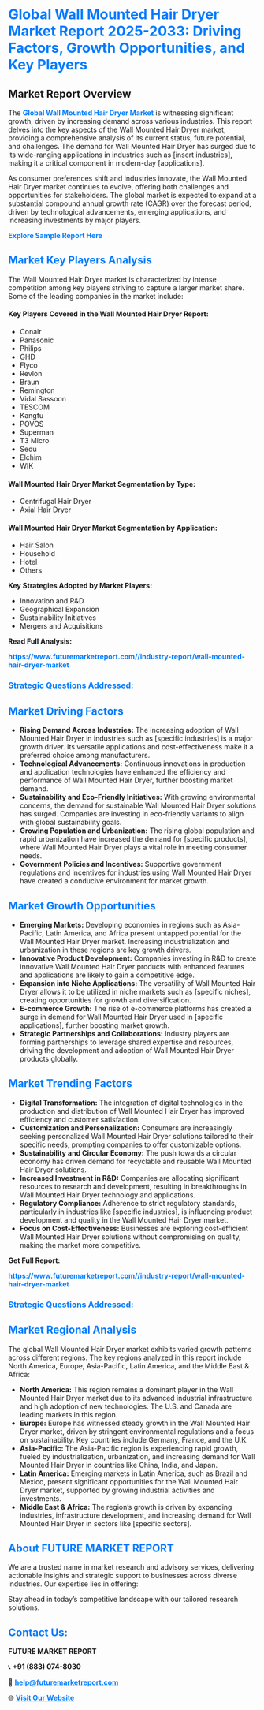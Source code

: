<h1 style="color: #007BFF;">Global Wall Mounted Hair Dryer Market Report 2025-2033: Driving Factors, Growth Opportunities, and Key Players</h1>

<section id="overview">
<h2>Market Report Overview</h2>
<p>The <a href="https://www.futuremarketreport.com//industry-report/wall-mounted-hair-dryer-market" style="color: #007BFF; text-decoration: none;"><strong>Global Wall Mounted Hair Dryer Market</strong></a> is witnessing significant growth, driven by increasing demand across various industries. This report delves into the key aspects of the Wall Mounted Hair Dryer market, providing a comprehensive analysis of its current status, future potential, and challenges. The demand for Wall Mounted Hair Dryer has surged due to its wide-ranging applications in industries such as [insert industries], making it a critical component in modern-day [applications].</p>
<p>As consumer preferences shift and industries innovate, the Wall Mounted Hair Dryer market continues to evolve, offering both challenges and opportunities for stakeholders. The global market is expected to expand at a substantial compound annual growth rate (CAGR) over the forecast period, driven by technological advancements, emerging applications, and increasing investments by major players.</p>
</section>

<section id="overview">
<p><a href="https://www.futuremarketreport.com//request-sample/reportId=48115" style="color: #007BFF; text-decoration: none;"><strong>Explore Sample Report Here</strong></a></p>
</section>

<section id="key-players">
<h2 style="color: #007BFF;">Market Key Players Analysis</h2>
<p>The Wall Mounted Hair Dryer market is characterized by intense competition among key players striving to capture a larger market share. Some of the leading companies in the market include:</p>
<h4>Key Players Covered in the Wall Mounted Hair Dryer Report:</h4>
<ul><li>Conair</li><li>Panasonic</li><li>Philips</li><li>GHD</li><li>Flyco</li><li>Revlon</li><li>Braun</li><li>Remington</li><li>Vidal Sassoon</li><li>TESCOM</li><li>Kangfu</li><li>POVOS</li><li>Superman</li><li>T3 Micro</li><li>Sedu</li><li>Elchim</li><li>WIK</li></ul>
<h4>Wall Mounted Hair Dryer Market Segmentation by Type:</h4>
<ul><li>Centrifugal Hair Dryer</li><li>Axial Hair Dryer</li></ul>

<h4>Wall Mounted Hair Dryer Market Segmentation by Application:</h4>
<ul><li>Hair Salon</li><li>Household</li><li>Hotel</li><li>Others</li></ul>
<p><strong>Key Strategies Adopted by Market Players:</strong></p>
<ul>
<li>Innovation and R&D</li>
<li>Geographical Expansion</li>
<li>Sustainability Initiatives</li>
<li>Mergers and Acquisitions</li>
</ul>
</section>

<section>
<p><strong>Read Full Analysis: </strong></p><a href="https://www.futuremarketreport.com//industry-report/wall-mounted-hair-dryer-market" style="color: #007BFF; text-decoration: none;"><strong>https://www.futuremarketreport.com//industry-report/wall-mounted-hair-dryer-market</strong></a>
<h3 style="color: #007BFF;">Strategic Questions Addressed:</h3>
</section>

<section id="driving-factors">
<h2 style="color: #007BFF;">Market Driving Factors</h2>
<ul>
<li><strong>Rising Demand Across Industries:</strong> The increasing adoption of Wall Mounted Hair Dryer in industries such as [specific industries] is a major growth driver. Its versatile applications and cost-effectiveness make it a preferred choice among manufacturers.</li>
<li><strong>Technological Advancements:</strong> Continuous innovations in production and application technologies have enhanced the efficiency and performance of Wall Mounted Hair Dryer, further boosting market demand.</li>
<li><strong>Sustainability and Eco-Friendly Initiatives:</strong> With growing environmental concerns, the demand for sustainable Wall Mounted Hair Dryer solutions has surged. Companies are investing in eco-friendly variants to align with global sustainability goals.</li>
<li><strong>Growing Population and Urbanization:</strong> The rising global population and rapid urbanization have increased the demand for [specific products], where Wall Mounted Hair Dryer plays a vital role in meeting consumer needs.</li>
<li><strong>Government Policies and Incentives:</strong> Supportive government regulations and incentives for industries using Wall Mounted Hair Dryer have created a conducive environment for market growth.</li>
</ul>
</section>

<section id="growth-opportunities">
<h2 style="color: #007BFF;">Market Growth Opportunities</h2>
<ul>
<li><strong>Emerging Markets:</strong> Developing economies in regions such as Asia-Pacific, Latin America, and Africa present untapped potential for the Wall Mounted Hair Dryer market. Increasing industrialization and urbanization in these regions are key growth drivers.</li>
<li><strong>Innovative Product Development:</strong> Companies investing in R&D to create innovative Wall Mounted Hair Dryer products with enhanced features and applications are likely to gain a competitive edge.</li>
<li><strong>Expansion into Niche Applications:</strong> The versatility of Wall Mounted Hair Dryer allows it to be utilized in niche markets such as [specific niches], creating opportunities for growth and diversification.</li>
<li><strong>E-commerce Growth:</strong> The rise of e-commerce platforms has created a surge in demand for Wall Mounted Hair Dryer used in [specific applications], further boosting market growth.</li>
<li><strong>Strategic Partnerships and Collaborations:</strong> Industry players are forming partnerships to leverage shared expertise and resources, driving the development and adoption of Wall Mounted Hair Dryer products globally.</li>
</ul>
</section>

<section id="trending-factors">
<h2 style="color: #007BFF;">Market Trending Factors</h2>
<ul>
<li><strong>Digital Transformation:</strong> The integration of digital technologies in the production and distribution of Wall Mounted Hair Dryer has improved efficiency and customer satisfaction.</li>
<li><strong>Customization and Personalization:</strong> Consumers are increasingly seeking personalized Wall Mounted Hair Dryer solutions tailored to their specific needs, prompting companies to offer customizable options.</li>
<li><strong>Sustainability and Circular Economy:</strong> The push towards a circular economy has driven demand for recyclable and reusable Wall Mounted Hair Dryer solutions.</li>
<li><strong>Increased Investment in R&D:</strong> Companies are allocating significant resources to research and development, resulting in breakthroughs in Wall Mounted Hair Dryer technology and applications.</li>
<li><strong>Regulatory Compliance:</strong> Adherence to strict regulatory standards, particularly in industries like [specific industries], is influencing product development and quality in the Wall Mounted Hair Dryer market.</li>
<li><strong>Focus on Cost-Effectiveness:</strong> Businesses are exploring cost-efficient Wall Mounted Hair Dryer solutions without compromising on quality, making the market more competitive.</li>
</ul>
</section>

<section>
<p><strong>Get Full Report: </strong></p><a href="https://www.futuremarketreport.com//industry-report/wall-mounted-hair-dryer-market" style="color: #007BFF; text-decoration: none;"><strong>https://www.futuremarketreport.com//industry-report/wall-mounted-hair-dryer-market</strong></a>
<h3 style="color: #007BFF;">Strategic Questions Addressed:</h3>
</section>


<section id="regional-analysis">
<h2 style="color: #007BFF;">Market Regional Analysis</h2>
<p>The global Wall Mounted Hair Dryer market exhibits varied growth patterns across different regions. The key regions analyzed in this report include North America, Europe, Asia-Pacific, Latin America, and the Middle East & Africa:</p>
<ul>
<li><strong>North America:</strong> This region remains a dominant player in the Wall Mounted Hair Dryer market due to its advanced industrial infrastructure and high adoption of new technologies. The U.S. and Canada are leading markets in this region.</li>
<li><strong>Europe:</strong> Europe has witnessed steady growth in the Wall Mounted Hair Dryer market, driven by stringent environmental regulations and a focus on sustainability. Key countries include Germany, France, and the U.K.</li>
<li><strong>Asia-Pacific:</strong> The Asia-Pacific region is experiencing rapid growth, fueled by industrialization, urbanization, and increasing demand for Wall Mounted Hair Dryer in countries like China, India, and Japan.</li>
<li><strong>Latin America:</strong> Emerging markets in Latin America, such as Brazil and Mexico, present significant opportunities for the Wall Mounted Hair Dryer market, supported by growing industrial activities and investments.</li>
<li><strong>Middle East & Africa:</strong> The region’s growth is driven by expanding industries, infrastructure development, and increasing demand for Wall Mounted Hair Dryer in sectors like [specific sectors].</li>
</ul>
</section>

<footer>
<h2 style="color: #007BFF;">About FUTURE MARKET REPORT</h2>
<p>We are a trusted name in market research and advisory services, delivering actionable insights and strategic support to businesses across diverse industries. Our expertise lies in offering:</p>

<p>Stay ahead in today’s competitive landscape with our tailored research solutions.</p>

<h2 style="color: #007BFF;">Contact Us:</h2>
<p><strong>FUTURE MARKET REPORT</strong></p>
<p>📞 <strong>+91 (883) 074-8030</strong></p>
<p>📧 <strong><a href="mailto:help@futuremarketreport.com" style="color: #007BFF;">help@futuremarketreport.com</a></strong></p>
<p>🌐 <strong><a href="https://www.futuremarketreport.com/" style="color: #007BFF;">Visit Our Website</a></strong></p>
</footer>